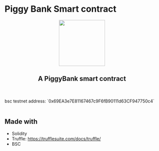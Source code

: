 # Piggy Bank Smart contract
<center>
<img src="https://www.pngall.com/wp-content/uploads/8/Vector-Piggy-Bank-PNG-Free-Image.png" data-canonical-src="https://www.pngall.com/wp-content/uploads/8/Vector-Piggy-Bank-PNG-Free-Image.png" width="150" height="150" />

## A PiggyBank smart contract
</center>
<br>
<br>
bsc testnet address: `0x69EA3e7E81167467c9F6fB90111d63CF947750c4`

<br>
<br>

## Made with
- Solidity
- Truffle: https://trufflesuite.com/docs/truffle/
- BSC